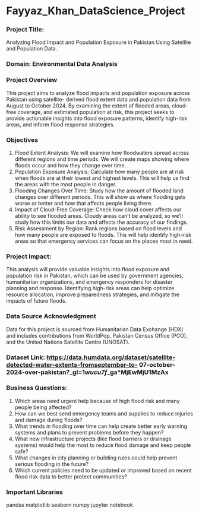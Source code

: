 # Fayyaz_Khan_DataScience_Project
### Project Title: 
Analyzing Flood Impact and Population Exposure in Pakistan Using Satellite and Population Data. 
### Domain: Environmental Data Analysis 
### Project Overview 
This project aims to analyze flood impacts and population exposure across Pakistan using     satellite- derived flood extent data and population data from August to October 2024. By examining the extent of flooded areas, cloud-free coverage, and estimated population at risk, this project seeks to provide actionable insights into flood exposure patterns, identify high-risk areas, and inform flood response strategies. 
### Objectives 
1.	Flood Extent Analysis: We will examine how floodwaters spread across different regions and time periods. We will create maps showing where floods occur and how they change over time. 
2.	Population Exposure Analysis: Calculate how many people are at risk when floods are at their lowest and highest levels. This will help us find the areas with the most people in danger. 
3.	Flooding Changes Over Time: Study how the amount of flooded land changes over different periods. This will show us where flooding gets worse or better and how that affects people living there. 
4.	Impact of Cloud-Free Coverage: Check how cloud cover affects our ability to see flooded areas. Cloudy areas can’t be analyzed, so we’ll study how this limits our data and affects the accuracy of our findings. 
5.	Risk Assessment by Region: Rank regions based on flood levels and how many people are exposed to floods. This will help identify high-risk areas so that emergency services can focus on the places most in need. 
### Project Impact: 
 This analysis will provide valuable insights into flood exposure and population risk in Pakistan, which can be used by government agencies, humanitarian organizations, and emergency responders for disaster planning and response. Identifying high-risk areas can help optimize resource allocation, improve preparedness strategies, and mitigate the impacts of future floods. 
### Data Source Acknowledgment 
Data for this project is sourced from Humanitarian Data Exchange (HDX) and includes contributions from WorldPop, Pakistan Census Office (PCO), and the United Nations Satellite Centre (UNOSAT). 
 
 ### Dataset Link: https://data.humdata.org/dataset/satellite-detected-water-extents-fromseptember-to- 07-october-2024-over-pakistan?_gl=1*wucu7f*_ga*MjEwMjU1MzAx   
 
 ### Business Questions: 
 
1.	Which areas need urgent help because of high flood risk and many people being affected? 
2.	How can we best send emergency teams and supplies to reduce injuries and damage during floods? 
3.	What trends in flooding over time can help create better early warning systems and plans to prevent problems before they happen? 
4.	What new infrastructure projects (like flood barriers or drainage systems) would help the most to reduce flood damage and keep people safe? 
5.	What changes in city planning or building rules could help prevent serious flooding in the future? 
6.	Which current policies need to be updated or improved based on recent flood risk data to better protect communities?

### Important Libraries

pandas
matplotlib
seaborn
numpy
jupyter notebook

 
 
 
 

